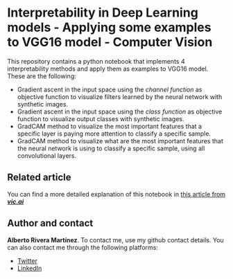 # Interpretability in Deep Learning models - Applying some examples to VGG16 model - Computer Vision

This repository contains a python notebook that implements 4 interpretability methods and apply them as examples to VGG16 model. These are the following:
- Gradient ascent in the input space using the *channel function* as objective function to visualize filters learned by the neural network with synthetic images.
- Gradient ascent in the input space using the *class function* as objective function to visualize output classes with synthetic images.
- GradCAM method to visualize the most important features that a specific layer is paying more attention to classify a specific sample.
- GradCAM method to visualize what are the most important features that the neural network is using to classify a specific sample, using all convolutional layers.

## Related article

You can find a more detailed explanation of this notebook in [this article from ***vic.ai***](https://www.vic.ai/blog/)

## Author and contact

**Alberto Rivera Martínez**. To contact me, use my github contact details. You can also contact me through the following platforms:
- [Twitter](https://twitter.com/ariveram2111)
- [LinkedIn](https://es.linkedin.com/in/alberto-rivera-mart%C3%ADnez-351558177)

